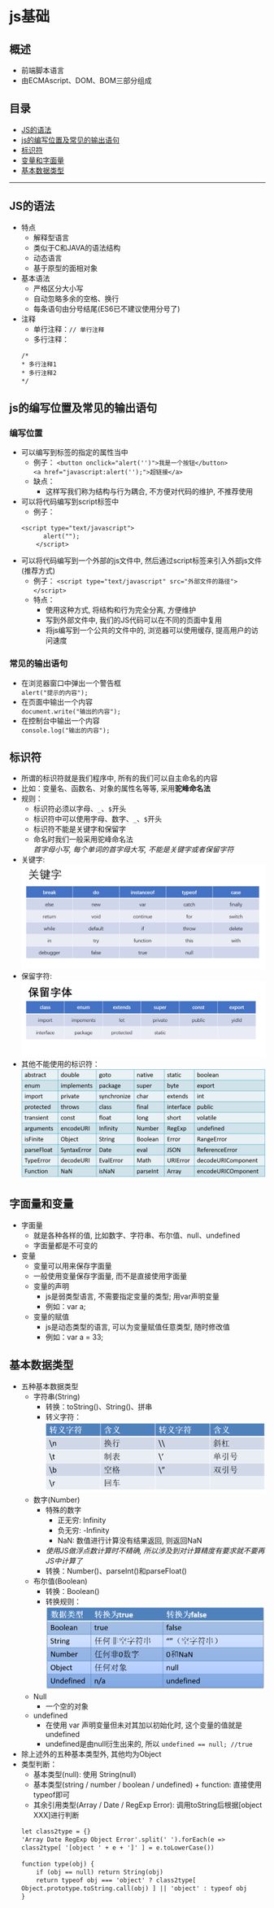 # js基础
## 概述
  * 前端脚本语言
  * 由ECMAscript、DOM、BOM三部分组成
## 目录
* [JS的语法](#JS的语法)
* [js的编写位置及常见的输出语句](#js的编写位置及常见的输出语句)
* [标识符](#标识符)
* [变量和字面量](#变量和字面量)
* [基本数据类型](#基本数据类型)
***

## JS的语法
* 特点
  * 解释型语言
  * 类似于C和JAVA的语法结构
  * 动态语言
  * 基于原型的面相对象
* 基本语法
  * 严格区分大小写
  * 自动忽略多余的空格、换行
  * 每条语句由分号结尾(ES6已不建议使用分号了)
* 注释
  * 单行注释：`// 单行注释`
  * 多行注释：
  ```
  /*
  * 多行注释1
  * 多行注释2
  */
  ```
## js的编写位置及常见的输出语句
### 编写位置
* 可以编写到标签的指定的属性当中
  * 例子：
    `<button onclick="alert('')">我是一个按钮</button>`      
    `<a href="javascript:alert('');">超链接</a>`
  * 缺点：
    * 这样写我们称为结构与行为耦合, 不方便对代码的维护, 不推荐使用
* 可以将代码编写到script标签中
  * 例子：
  ```
  <script type="text/javascript">
        alert("");
      </script>
  ```
* 可以将代码编写到一个外部的js文件中, 然后通过script标签来引入外部js文件(推荐方式)
  * 例子：
    `<script type="text/javascript" src="外部文件的路径"></script>`
  * 特点：
    * 使用这种方式, 将结构和行为完全分离, 方便维护
    * 写到外部文件中, 我们的JS代码可以在不同的页面中复用
    * 将js编写到一个公共的文件中的, 浏览器可以使用缓存, 提高用户的访问速度
### 常见的输出语句
* 在浏览器窗口中弹出一个警告框            
  `alert("提示的内容");`
* 在页面中输出一个内容           
  `document.write("输出的内容");`
* 在控制台中输出一个内容                  
  `console.log("输出的内容");`
## 标识符
* 所谓的标识符就是我们程序中, 所有的我们可以自主命名的内容
* 比如：变量名、函数名、对象的属性名等等, 采用**驼峰命名法**
* 规则：
  * 标识符必须以字母、`_`、`$`开头
  * 标识符中可以使用字母、数字、`_`、`$`开头
  * 标识符不能是关键字和保留字
  * 命名时我们一般采用驼峰命名法            
*首字母小写, 每个单词的首字母大写, 不能是关键字或者保留字符*
* 关键字: ![](/images/关键字.png)
* 保留字符: ![](/images/保留字符.png)
* 其他不能使用的标识符：![](/images/其他不能使用的标识符.png)
## 字面量和变量
* 字面量
  * 就是各种各样的值, 比如数字、字符串、布尔值、null、undefined
  * 字面量都是不可变的
* 变量
  * 变量可以用来保存字面量
  * 一般使用变量保存字面量, 而不是直接使用字面量
  * 变量的声明
    * js是弱类型语言, 不需要指定变量的类型; 用var声明变量
    * 例如：var a;
  * 变量的赋值
    * js是动态类型的语言, 可以为变量赋值任意类型, 随时修改值
    * 例如：var a = 33;
## 基本数据类型
* 五种基本数据类型
  * 字符串(String)
    * 转换：toString()、String()、拼串
    * 转义字符：![](/images/转义字符.png)
  * 数字(Number)
    * 特殊的数字
      * 正无穷: Infinity
      * 负无穷: -Infinity
      * NaN: 数值进行计算没有结果返回, 则返回NaN
    * *使用JS做浮点数计算时不精确, 所以涉及到对计算精度有要求就不要再JS中计算了*
    * 转换：Number()、parseInt()和parseFloat()
  * 布尔值(Boolean)
    * 转换：Boolean()
    * 转换规则：![](/images/转换规则.png)
  * Null
    * 一个空的对象
  * undefined
    * 在使用 var 声明变量但未对其加以初始化时, 这个变量的值就是undefined
    * undefined是由null衍生出来的, 所以
    `undefined == null; //true`
* 除上述外的五种基本类型外, 其他均为Object
* 类型判断：
  * 基本类型(null): 使用 String(null)
  * 基本类型(string / number / boolean / undefined) + function: 直接使用 typeof即可
  * 其余引用类型(Array / Date / RegExp Error): 调用toString后根据[object XXX]进行判断
  ```
  let class2type = {}
  'Array Date RegExp Object Error'.split(' ').forEach(e => class2type[ '[object ' + e + ']' ] = e.toLowerCase()) 
  
  function type(obj) {
      if (obj == null) return String(obj)
      return typeof obj === 'object' ? class2type[ Object.prototype.toString.call(obj) ] || 'object' : typeof obj
  }
  ```
  













